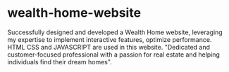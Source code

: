 # wealth-home-website
Successfully designed and developed a Wealth Home website, leveraging my expertise to implement interactive features, optimize performance. HTML CSS and JAVASCRIPT are used in this website. "Dedicated and customer-focused professional with a passion for real estate and helping individuals find their dream homes". 
